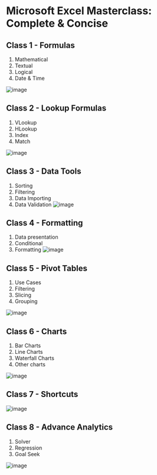 # Microsoft Excel Masterclass: Complete & Concise 
## Class 1 - Formulas
1. Mathematical
2. Textual
3. Logical
4. Date & Time 


![image](https://github.com/DataScienceNigeria/Arewaladies4tech/assets/28099926/59b61244-14fc-441e-859d-7124f4eaa9e8)

## Class 2 - Lookup Formulas
1. VLookup
2. HLookup
3. Index
4. Match
   
![image](https://github.com/DataScienceNigeria/Arewaladies4tech/assets/28099926/a0f4f052-05f7-4a0e-a480-0f1a1ed0586c)



## Class 3 - Data Tools
1. Sorting
2. Filtering
3. Data Importing
4. Data Validation 
![image](https://github.com/DataScienceNigeria/Arewaladies4tech/assets/28099926/b93ab9b5-c183-437e-b01f-cf6afb62a7ef)


## Class 4 - Formatting
1. Data presentation
2. Conditional
3. Formatting 
![image](https://github.com/DataScienceNigeria/Arewaladies4tech/assets/28099926/9ea3d46a-40f3-485a-8bfe-f64bb4849644)


## Class 5 - Pivot Tables
1. Use Cases
2. Filtering
3. Slicing
4. Grouping 

![image](https://github.com/DataScienceNigeria/Arewaladies4tech/assets/28099926/c0da3fef-656c-42d6-b513-9e24272eda6d)


## Class 6 - Charts
1. Bar Charts
2. Line Charts
3. Waterfall Charts
4. Other charts 

![image](https://github.com/DataScienceNigeria/Arewaladies4tech/assets/28099926/4ed28346-4fa3-4d70-9db3-9f3d5890a93b)

## Class 7 - Shortcuts 

![image](https://github.com/DataScienceNigeria/Arewaladies4tech/assets/28099926/d5f125f9-19ae-40aa-bb4d-61b3d937216b)


## Class 8 - Advance Analytics
1. Solver
2. Regression
3. Goal Seek

![image](https://github.com/DataScienceNigeria/Arewaladies4tech/assets/28099926/70ee98bf-467b-4783-9e49-281ef5a28c89)



